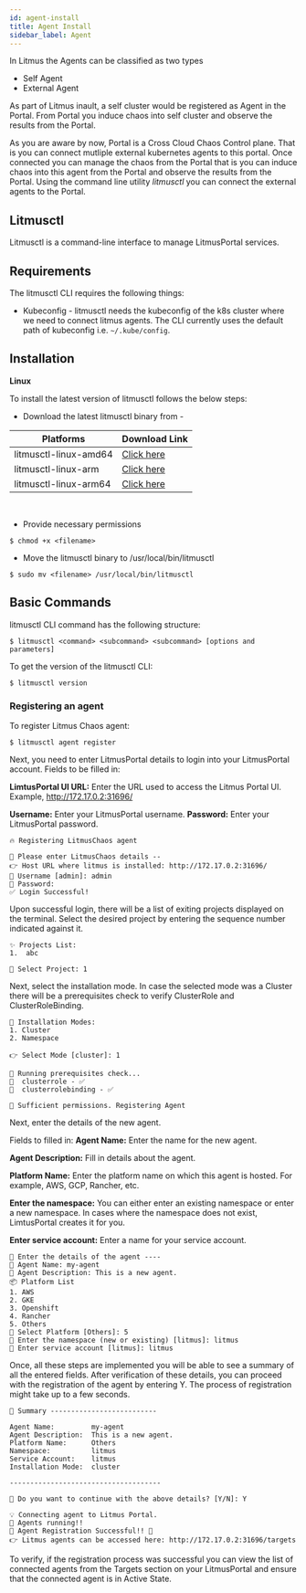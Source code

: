 ```yaml
---
id: agent-install
title: Agent Install
sidebar_label: Agent
---
```


In Litmus the Agents can be classified as two types

- Self Agent
- External Agent

As part of Litmus inault, a self cluster would be registered as Agent in the Portal. From Portal you induce chaos into self cluster and observe the results from the Portal.

As you are aware by now, Portal is a Cross Cloud Chaos Control plane. That is you can connect mutliple external kubernetes agents to this portal. Once connected you can manage the chaos from the Portal that is you can induce chaos into this agent from the Portal and observe the results from the Portal. Using the command line utility _litmusctl_ you can connect the external agents to the Portal.

## Litmusctl

Litmusctl is a command-line interface to manage LitmusPortal services.

## Requirements

The litmusctl CLI requires the following things:

- Kubeconfig - litmusctl needs the kubeconfig of the k8s cluster where we need to connect litmus agents. The CLI currently uses the default path of kubeconfig i.e. `~/.kube/config`.

## Installation

**Linux**

To install the latest version of litmusctl follows the below steps:

- Download the latest litmusctl binary from -

| Platforms             | Download Link                                                                                               |
| --------------------- | ----------------------------------------------------------------------------------------------------------- |
| litmusctl-linux-amd64 | [Click here](https://github.com/litmuschaos/litmusctl/blob/master/platforms/litmusctl-linux-amd64?raw=true) |
| litmusctl-linux-arm   | [Click here](https://github.com/litmuschaos/litmusctl/blob/master/platforms/litmusctl-linux-arm?raw=true)   |
| litmusctl-linux-arm64 | [Click here](https://github.com/litmuschaos/litmusctl/blob/master/platforms/litmusctl-linux-arm64?raw=true) |

<br />

- Provide necessary permissions

```shell
$ chmod +x <filename>
```

- Move the litmusctl binary to /usr/local/bin/litmusctl

```shell
$ sudo mv <filename> /usr/local/bin/litmusctl
```

## Basic Commands

litmusctl CLI command has the following structure:

```shell
$ litmusctl <command> <subcommand> <subcommand> [options and parameters]
```

To get the version of the litmusctl CLI:

```shell
$ litmusctl version
```

### Registering an agent

To register Litmus Chaos agent:

```shell
$ litmusctl agent register
```

Next, you need to enter LitmusPortal details to login into your LitmusPortal account. Fields to be filled in:

**LimtusPortal UI URL:** Enter the URL used to access the Litmus Portal UI.
Example, http://172.17.0.2:31696/

**Username:** Enter your LitmusPortal username.
**Password:** Enter your LitmusPortal password.

```shell
🔥 Registering LitmusChaos agent

📶 Please enter LitmusChaos details --
👉 Host URL where litmus is installed: http://172.17.0.2:31696/
🤔 Username [admin]: admin
🙈 Password:
✅ Login Successful!
```

Upon successful login, there will be a list of exiting projects displayed on the terminal. Select the desired project by entering the sequence number indicated against it.

```shell
✨ Projects List:
1.  abc

🔎 Select Project: 1
```

Next, select the installation mode. In case the selected mode was a Cluster there will be a prerequisites check to verify ClusterRole and ClusterRoleBinding.

```shell
🔌 Installation Modes:
1. Cluster
2. Namespace

👉 Select Mode [cluster]: 1

🏃 Running prerequisites check...
🔑  clusterrole - ✅
🔑  clusterrolebinding - ✅

🌟 Sufficient permissions. Registering Agent
```

Next, enter the details of the new agent.

Fields to filled in:
**Agent Name:** Enter the name for the new agent.

**Agent Description:** Fill in details about the agent.

**Platform Name:** Enter the platform name on which this agent is hosted. For example, AWS, GCP, Rancher, etc.

**Enter the namespace:** You can either enter an existing namespace or enter a new namespace. In cases where the namespace does not exist, LimtusPortal creates it for you.

**Enter service account:** Enter a name for your service account.

```shell
🔗 Enter the details of the agent ----
🤷 Agent Name: my-agent
📘 Agent Description: This is a new agent.
📦 Platform List
1. AWS
2. GKE
3. Openshift
4. Rancher
5. Others
🔎 Select Platform [Others]: 5
📁 Enter the namespace (new or existing) [litmus]: litmus
🔑 Enter service account [litmus]: litmus
```

Once, all these steps are implemented you will be able to see a summary of all the entered fields.
After verification of these details, you can proceed with the registration of the agent by entering Y. The process of registration might take up to a few seconds.

```shell
📌 Summary --------------------------

Agent Name:         my-agent
Agent Description:  This is a new agent.
Platform Name:      Others
Namespace:          litmus
Service Account:    litmus
Installation Mode:  cluster

-------------------------------------

🤷 Do you want to continue with the above details? [Y/N]: Y

💡 Connecting agent to Litmus Portal.
🏃 Agents running!!
🚀 Agent Registration Successful!! 🎉
👉 Litmus agents can be accessed here: http://172.17.0.2:31696/targets
```

To verify, if the registration process was successful you can view the list of connected agents from the Targets section on your LitmusPortal and ensure that the connected agent is in Active State.

